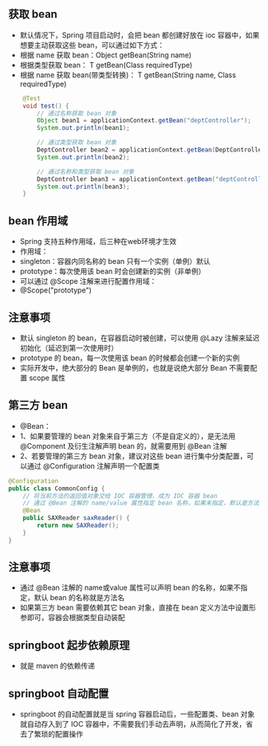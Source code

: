 ## 获取 bean
* 默认情况下，Spring 项目启动时，会把 bean 都创建好放在 ioc 容器中，如果想要主动获取这些 bean，可以通过如下方式：
* 根据 name 获取 bean：Object getBean(String name)
* 根据类型获取 bean：<T> T getBean(Class<T> requiredType)
* 根据 name 获取 bean(带类型转换)：<T> T getBean(String name, Class<T> requiredType)
```java
    @Test
    void test() {
        // 通过名称获取 bean 对象
        Object bean1 = applicationContext.getBean("deptController");
        System.out.println(bean1);

        // 通过类型获取 bean 对象
        DeptController bean2 = applicationContext.getBean(DeptController.class);
        System.out.println(bean2);

        // 通过名称和类型获取 bean 对象
        DeptController bean3 = applicationContext.getBean("deptController", DeptController.class);
        System.out.println(bean3);
    }
```

## bean 作用域
* Spring 支持五种作用域，后三种在web环境才生效
* 作用域：
* singleton：容器内同名称的 bean 只有一个实例（单例）默认
* prototype：每次使用该 bean 时会创建新的实例（非单例）
* 可以通过 @Scope 注解来进行配置作用域：
* @Scope("prototype")

## 注意事项
* 默认 singleton 的 bean，在容器启动时被创建，可以使用 @Lazy 注解来延迟初始化（延迟到第一次使用时）
* prototype 的 bean，每一次使用该 bean 的时候都会创建一个新的实例
* 实际开发中，绝大部分的 Bean 是单例的，也就是说绝大部分 Bean 不需要配置 scope 属性

## 第三方 bean
* @Bean：
* 1、如果要管理的 bean 对象来自于第三方（不是自定义的），是无法用 @Component 及衍生注解声明 bean 的，就需要用到 @Bean 注解
* 2、若要管理的第三方 bean 对象，建议对这些 bean 进行集中分类配置，可以通过 @Configuration 注解声明一个配置类
```java
@Configuration
public class CommonConfig {
    // 将当前方法的返回值对象交给 IOC 容器管理，成为 IOC 容器 bean
    // 通过 @Bean 注解的 name/value 属性指定 bean 名称，如果未指定，默认是方法名
    @Bean
    public SAXReader saxReader() {
        return new SAXReader();
    }
}
```

## 注意事项
* 通过 @Bean 注解的 name或value 属性可以声明 bean 的名称，如果不指定，默认 bean 的名称就是方法名
* 如果第三方 bean 需要依赖其它 bean 对象，直接在 bean 定义方法中设置形参即可，容器会根据类型自动装配

## springboot 起步依赖原理
* 就是 maven 的依赖传递

## springboot 自动配置
* springboot 的自动配置就是当 spring 容器启动后，一些配置类、bean 对象就自动存入到了 IOC 容器中，不需要我们手动去声明，从而简化了开发，省去了繁琐的配置操作